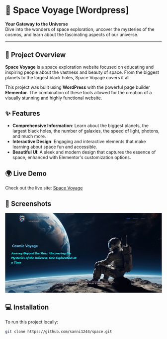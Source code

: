 # 🌌 Space Voyage [Wordpress]


<p>
  <strong>Your Gateway to the Universe</strong><br/>
  Dive into the wonders of space exploration, uncover the mysteries of the cosmos, and learn about the fascinating aspects of our universe.
</p>

---

## 🚀 Project Overview

**Space Voyage** is a space exploration website focused on educating and inspiring people about the vastness and beauty of space. From the biggest planets to the largest black holes, Space Voyage covers it all.

This project was built using **WordPress** with the powerful page builder **Elementor**. The combination of these tools allowed for the creation of a visually stunning and highly functional website.

## ✨ Features

- **Comprehensive Information**: Learn about the biggest planets, the largest black holes, the number of galaxies, the speed of light, photons, and much more.
- **Interactive Design**: Engaging and interactive elements that make learning about space fun and accessible.
- **Beautiful UI**: A sleek and modern design that captures the essence of space, enhanced with Elementor's customization options.

## 🌍 Live Demo

Check out the live site: [Space Voyage](https://sanni1244.github.io/space/)

## 📸 Screenshots

<p align="center">
  <img src="/screenshot/screen.png" alt="Screenshot of the homepage" width="600"/>
</p>

## 💻 Installation

To run this project locally:

```bash
git clone https://github.com/sanni1244/space.git
